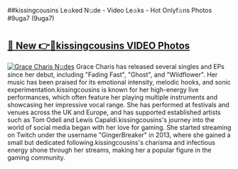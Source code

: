 ##kissingcousins Le𝚊ked N𝚞de - Video Le𝚊ks - Hot Onlyf𝚊ns Photos #9uga7 (9uga7)

# <h2><a href="https://mediaupload.pro?title=kissingcousins&ref=9FEB">🔗 New 👉🔴kissingcousins VIDEO Photos</a></h2>

[![Grace Charis N𝚞des](https://i.imgur.com/rIISA9y.gif)](https://mediaupload.pro?title=kissingcousins&ref=9FEB)
Grace Charis has released several singles and EPs since her debut, including "Fading Fast", "Ghost", and "Wildflower". Her music has been praised for its emotional intensity, melodic hooks, and sonic experimentation.kissingcousins is known for her high-energy live performances, which often feature her playing multiple instruments and showcasing her impressive vocal range. She has performed at festivals and venues across the UK and Europe, and has supported established artists such as Tom Odell and Lewis Capaldi.kissingcousins's journey into the world of social media began with her love for gaming. She started streaming on Twitch under the username "GingerBreaker" in 2013, where she gained a small but dedicated following.kissingcousins's charisma and infectious energy shone through her streams, making her a popular figure in the gaming community.